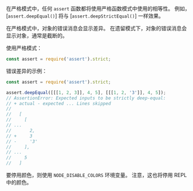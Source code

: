 <!-- YAML
added: v9.9.0
changes:
  - version: v9.9.0
    pr-url: https://github.com/nodejs/node/pull/17615
    description: Added error diffs to the strict mode
  - version: v9.9.0
    pr-url: https://github.com/nodejs/node/pull/17002
    description: Added strict mode to the assert module.
-->

在严格模式中，任何 `assert` 函数都将使用严格函数模式中使用的相等性。 
例如，[`assert.deepEqual()`] 将与 [`assert.deepStrictEqual()`] 一样效果。

在严格模式中，对象的错误消息会显示差异。
在遗留模式下，对象的错误消息会显示对象，通常是截断的。

使用严格模式：

```js
const assert = require('assert').strict;
```

错误差异的示例：

```js
const assert = require('assert').strict;

assert.deepEqual([[[1, 2, 3]], 4, 5], [[[1, 2, '3']], 4, 5]);
// AssertionError: Expected inputs to be strictly deep-equal:
// + actual - expected ... Lines skipped
//
//   [
//     [
// ...
//       2,
// +     3
// -     '3'
//     ],
// ...
//     5
//   ]
```

要停用颜色，则使用 `NODE_DISABLE_COLORS` 环境变量。 
注意，这也将停用 REPL 中的颜色。

